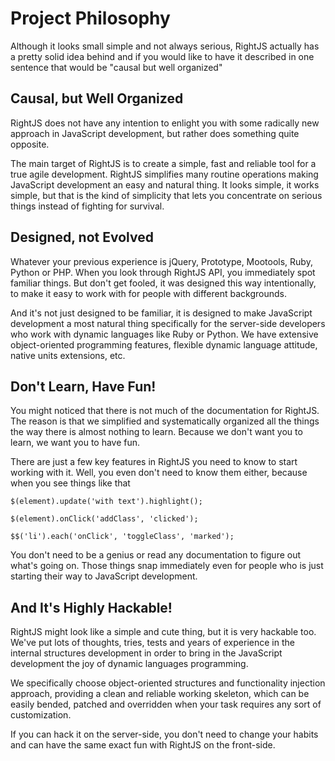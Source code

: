 # Project Philosophy

Although it looks small simple and not always serious, RightJS actually has
a pretty solid idea behind and if you would like to have it described in one sentence
that would be "causal but well organized"


## Causal, but Well Organized

RightJS does not have any intention to enlight you with some radically new approach
in JavaScript development, but rather does something quite opposite.

The main target of RightJS is to create a simple, fast and reliable tool for a true
agile development. RightJS simplifies many routine operations making JavaScript
development an easy and natural thing. It looks simple, it works simple, but that
is the kind of simplicity that lets you concentrate on serious things instead of
fighting for survival.


## Designed, not Evolved

Whatever your previous experience is jQuery, Prototype, Mootools, Ruby, Python or PHP.
When you look through RightJS API, you immediately spot familiar things. But don't get
fooled, it was designed this way intentionally, to make it easy to work with for people
with different backgrounds.

And it's not just designed to be familiar, it is designed to make JavaScript development
a most natural thing specifically for the server-side developers who work with dynamic
languages like Ruby or Python. We have extensive object-oriented programming features,
flexible dynamic language attitude, native units extensions, etc.


## Don't Learn, Have Fun!

You might noticed that there is not much of the documentation for RightJS. The reason
is that we simplified and systematically organized all the things the way there is
almost nothing to learn. Because we don't want you to learn, we want you to have fun.

There are just a few key features in RightJS you need to know to start working with it.
Well, you even don't need to know them either, because when you see things like that

    $(element).update('with text').highlight();
    
    $(element).onClick('addClass', 'clicked');
    
    $$('li').each('onClick', 'toggleClass', 'marked');

You don't need to be a genius or read any documentation to figure out what's going on.
Those things snap immediately even for people who is just starting their way to
JavaScript development.

## And It's Highly Hackable!

RightJS might look like a simple and cute thing, but it is very hackable too. We've
put lots of thoughts, tries, tests and years of experience in the internal structures 
development in order to bring in the JavaScript development the joy of dynamic
languages programming.

We specifically choose object-oriented structures and functionality injection approach,
providing a clean and reliable working skeleton, which can be easily bended, patched
and overridden when your task requires any sort of customization.

If you can hack it on the server-side, you don't need to change your habits and can
have the same exact fun with RightJS on the front-side.
